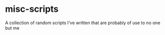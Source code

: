 # misc-scripts
A collection of random scripts I've written that are probably of use to no one but me
